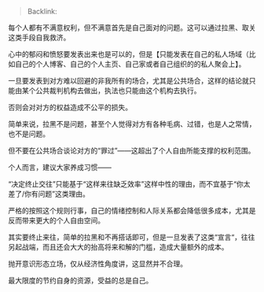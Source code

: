 > Backlink: 

每个人都有不满意权利，但不满意首先是自己面对的问题。这可以通过拉黑、取关这类手段自我救济。  
  
心中的郁闷和愤怒要发表出来也是可以的，但是【只能发表在自己的私人场域（比如自己的个人博客、自己的个人主页、自己家或者自己组织的的私人聚会上】。  
  
一旦要发表到对方难以回避的非我所有的场合，尤其是公共场合，这样的结论就只能由某个公共裁判机构去做出，执法也只能由这个机构去执行。  
  
否则会对对方的权益造成不公平的损失。  
  
简单来说，拉黑不是问题，甚至个人觉得对方有各种毛病、过错，也是人之常情，也不是问题。  
  
但不要在公共场合谈论对方的“罪过”——这超出了个人自由所能支撑的权利范围。  
  
个人而言，建议大家养成习惯——  
  
“决定终止交往”只能基于“这样来往缺乏效率”这样中性的理由，而不宜基于“你太差了/你有问题”这类理由。  
  
严格的按照这个规则行事，自己的情绪控制和人际关系都会降低很多成本，尤其是反而带来更大的个人自由空间。  
  
其实要终止来往，简单的拉黑和不再搭话即可，但是一旦发表了这类“宣言“，往往另起战端，而且还会大大的抬高将来和解的门槛，造成大量额外的成本。  
  
抛开意识形态立场，仅从经济性角度讲，这显然并不合理。  
  
最大限度的节约自身的资源，受益的总是自己。
